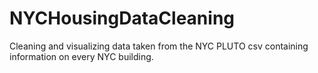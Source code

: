 # NYCHousingDataCleaning
Cleaning and visualizing data taken from the NYC PLUTO csv containing information on every NYC building.
